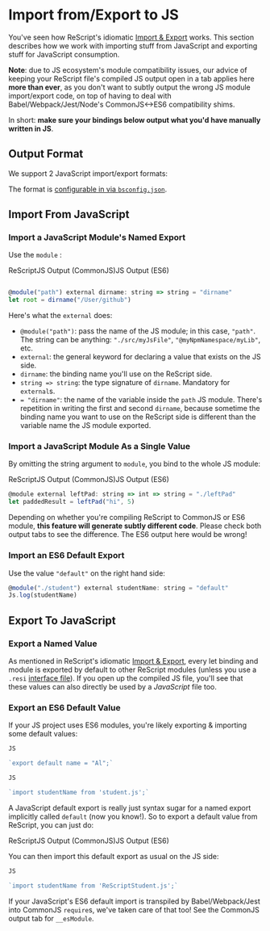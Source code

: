 # Import from/Export to JS

You've seen how ReScript's idiomatic [Import & Export](import-export) works. This section describes how we work with importing stuff from JavaScript and exporting stuff for JavaScript consumption.

**Note**: due to JS ecosystem's module compatibility issues, our advice of keeping your ReScript file's compiled JS output open in a tab applies here **more than ever**, as you don't want to subtly output the wrong JS module import/export code, on top of having to deal with Babel/Webpack/Jest/Node's CommonJS<->ES6 compatibility shims.

In short: **make sure your bindings below output what you'd have manually written in JS**.

## Output Format

We support 2 JavaScript import/export formats:

The format is [configurable in via `bsconfig.json`](build-configuration#package-specs).

## Import From JavaScript

### Import a JavaScript Module's Named Export

Use the `module` <external>:

ReScriptJS Output (CommonJS)JS Output (ES6)


```javascript

@module("path") external dirname: string => string = "dirname"
let root = dirname("/User/github") 

```
Here's what the `external` does:

* `@module("path")`: pass the name of the JS module; in this case, `"path"`. The string can be anything: `"./src/myJsFile"`, `"@myNpmNamespace/myLib"`, etc.
* `external`: the general keyword for declaring a value that exists on the JS side.
* `dirname`: the binding name you'll use on the ReScript side.
* `string => string`: the type signature of `dirname`. Mandatory for `external`s.
* `= "dirname"`: the name of the variable inside the `path` JS module. There's repetition in writing the first and second `dirname`, because sometime the binding name you want to use on the ReScript side is different than the variable name the JS module exported.

### Import a JavaScript Module As a Single Value

By omitting the string argument to `module`, you bind to the whole JS module:

ReScriptJS Output (CommonJS)JS Output (ES6)


```javascript
@module external leftPad: string => int => string = "./leftPad"
let paddedResult = leftPad("hi", 5)

```
Depending on whether you're compiling ReScript to CommonJS or ES6 module, **this feature will generate subtly different code**. Please check both output tabs to see the difference. The ES6 output here would be wrong!

### Import an ES6 Default Export

Use the value `"default"` on the right hand side:


```javascript
@module("./student") external studentName: string = "default"
Js.log(studentName)

```
## Export To JavaScript

### Export a Named Value

As mentioned in ReScript's idiomatic [Import & Export](import-export), every let binding and module is exported by default to other ReScript modules (unless you use a `.resi` [interface file](module#signatures)). If you open up the compiled JS file, you'll see that these values can also directly be used by a *JavaScript* file too.

### Export an ES6 Default Value

If your JS project uses ES6 modules, you're likely exporting & importing some default values:


```javascript
JS

`export default name = "Al";`


```

```javascript
JS

`import studentName from 'student.js';`


```
A JavaScript default export is really just syntax sugar for a named export implicitly called `default` (now you know!). So to export a default value from ReScript, you can just do:

ReScriptJS Output (CommonJS)JS Output (ES6)

You can then import this default export as usual on the JS side:


```javascript
JS

`import studentName from 'ReScriptStudent.js';`


```
If your JavaScript's ES6 default import is transpiled by Babel/Webpack/Jest into CommonJS `require`s, we've taken care of that too! See the CommonJS output tab for `__esModule`.




